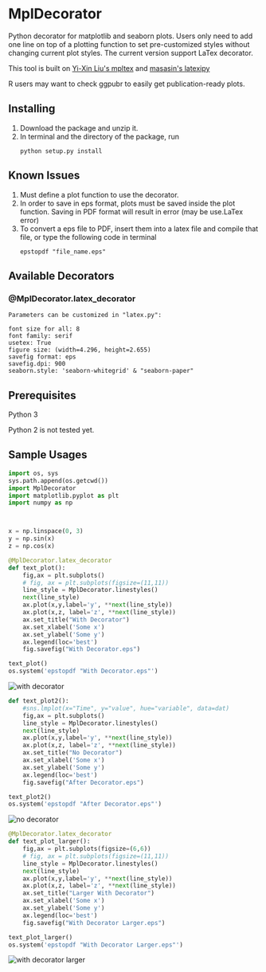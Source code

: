 # MplDecorator

Python decorator for matplotlib and seaborn plots. Users only need to add one line on top of a plotting function to set pre-customized styles without changing current plot styles. The current version support LaTex decorator.

This tool is built on
[Yi-Xin Liu's mpltex](https://github.com/liuyxpp/mpltex) and 
[masasin's latexipy](https://github.com/masasin/latexipy)

R users may want to check ggpubr to easily get publication-ready plots.


## Installing

1. Download the package and unzip it.
2. In terminal and the directory of the package, run 
    ```
    python setup.py install
    ```

## Known Issues
1. Must define a plot function to use the decorator.
2. In order to save in eps format, plots must be saved inside the plot function. Saving in PDF format will result in error (may be use.LaTex error)
3. To convert a eps file to PDF, insert them into a latex file and compile that file, or type the following code in terminal
    ```
    epstopdf "file_name.eps"
    ```


## Available Decorators

### @MplDecorator.latex_decorator
```
Parameters can be customized in "latex.py": 

font size for all: 8
font family: serif
usetex: True
figure size: (width=4.296, height=2.655)
savefig format: eps
savefig.dpi: 900 
seaborn.style: 'seaborn-whitegrid' & "seaborn-paper"
```

## Prerequisites
Python 3

Python 2 is not tested yet.


## Sample Usages

``` python 
import os, sys
sys.path.append(os.getcwd())
import MplDecorator
import matplotlib.pyplot as plt
import numpy as np



x = np.linspace(0, 3)
y = np.sin(x)
z = np.cos(x)

@MplDecorator.latex_decorator
def text_plot():
    fig,ax = plt.subplots()
    # fig, ax = plt.subplots(figsize=(11,11))
    line_style = MplDecorator.linestyles()
    next(line_style)
    ax.plot(x,y,label='y', **next(line_style))
    ax.plot(x,z, label='z', **next(line_style))
    ax.set_title("With Decorator")
    ax.set_xlabel('Some x')
    ax.set_ylabel('Some y')
    ax.legend(loc='best')
    fig.savefig("With Decorator.eps")

text_plot()
os.system('epstopdf "With Decorator.eps"')
```

![with decorator](https://user-images.githubusercontent.com/28139045/33397655-29ba6880-d501-11e7-9068-ad3b96f1981d.png)

```python
def text_plot2():
    #sns.lmplot(x="Time", y="value", hue="variable", data=dat)
    fig,ax = plt.subplots()
    line_style = MplDecorator.linestyles()
    next(line_style)
    ax.plot(x,y,label='y', **next(line_style))
    ax.plot(x,z, label='z', **next(line_style))
    ax.set_title("No Decorator")
    ax.set_xlabel('Some x')
    ax.set_ylabel('Some y')
    ax.legend(loc='best')
    fig.savefig("After Decorator.eps")

text_plot2()
os.system('epstopdf "After Decorator.eps"')
```
![no decorator](https://user-images.githubusercontent.com/28139045/33397652-29557146-d501-11e7-9967-7fefa71fd639.png)

```python
@MplDecorator.latex_decorator
def text_plot_larger():
    fig,ax = plt.subplots(figsize=(6,6))
    # fig, ax = plt.subplots(figsize=(11,11))
    line_style = MplDecorator.linestyles()
    next(line_style)
    ax.plot(x,y,label='y', **next(line_style))
    ax.plot(x,z, label='z', **next(line_style))
    ax.set_title("Larger With Decorator")
    ax.set_xlabel('Some x')
    ax.set_ylabel('Some y')
    ax.legend(loc='best')
    fig.savefig("With Decorator Larger.eps")

text_plot_larger()
os.system('epstopdf "With Decorator Larger.eps"')
```
![with decorator larger](https://user-images.githubusercontent.com/28139045/33397653-299bd9f6-d501-11e7-8151-af068484866f.png)
